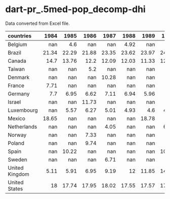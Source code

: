 # dart-pr_.5med-pop_decomp-dhi

Data converted from Excel file.

| countries      |   1984 |   1985 |   1986 |   1987 |   1988 |   1989 |   1990 |   1991 |   1992 |   1993 |   1994 |   1995 |   1996 |   1997 |   1998 |   1999 |   2000 |   2001 |   2002 |   2003 |   2004 |   2005 |   2006 |   2007 |   2008 |   2009 |   2010 |   2011 |   2012 |   2013 |   2014 |   2015 |   2016 |   2017 |   2018 |   2019 |   2020 |   2021 |   2022 |   2023 |   2024 |
|:---------------|-------:|-------:|-------:|-------:|-------:|-------:|-------:|-------:|-------:|-------:|-------:|-------:|-------:|-------:|-------:|-------:|-------:|-------:|-------:|-------:|-------:|-------:|-------:|-------:|-------:|-------:|-------:|-------:|-------:|-------:|-------:|-------:|-------:|-------:|-------:|-------:|-------:|-------:|-------:|-------:|-------:|
| Belgium        | nan    |   4.6  | nan    | nan    |   4.92 | nan    | nan    | nan    |   5.36 | nan    | nan    |   8.96 | nan    |   8.13 | nan    | nan    |   8.11 | nan    | nan    |   9.49 |   8.39 |   9.21 |  10.13 |   9.35 |   9.47 |   9.88 |  10.1  |   9.66 |  10.07 |   9.68 |   9.18 |   9.91 |   9.71 |  10.37 |   8.17 |   8.11 |   7.09 |   7.57 | nan    | nan    |    nan |
| Brazil         |  21.34 |  22.29 |  21.88 |  23.35 |  23.62 |  23.97 |  24.25 | nan    |  23.84 |  23.28 | nan    |  24.9  |  25.19 |  24.01 |  23.57 |  23    | nan    |  22.66 |  21.59 |  21.95 |  22.29 |  20.5  |  19.87 |  20.17 |  19.84 |  19.85 | nan    |  19.01 |  18.62 |  18.51 |  17.92 |  18.45 |  19.77 |  20.79 |  20.57 |  20.9  |  16.93 |  20.05 |  19.22 | nan    |    nan |
| Canada         |  14.7  |  13.76 |  12.2  |  12.09 |  12.03 |  11.33 |  12.11 |  11.98 |  12.02 |  12.23 |  11.79 |  11.9  |  12.28 |  12.16 |  12.35 |  11.98 |  12.26 |  12.27 |  12.71 |  12.88 |  13    |  12.87 |  12.17 |  12.15 |  12.69 |  12.8  |  12.55 |  12.2  |  13.36 |  13.69 |  12.66 |  14.14 |  12.18 |  12.23 |  12    |  11.47 |   8.45 |   9.61 | nan    | nan    |    nan |
| Taiwan         | nan    | nan    |   5.2  | nan    | nan    | nan    | nan    |   6.46 | nan    | nan    | nan    |   8.61 | nan    |   8.21 | nan    | nan    |   8.43 | nan    | nan    | nan    | nan    |   9.55 | nan    |  10.19 | nan    | nan    |  11.83 | nan    | nan    |  10.72 | nan    | nan    |   9.93 |  10.66 |  10.51 |  10.71 |  10.23 |  10.79 | nan    | nan    |    nan |
| Denmark        | nan    | nan    | nan    |  10.28 | nan    | nan    | nan    | nan    |   7.42 | nan    | nan    |   5.21 | nan    | nan    | nan    | nan    |   5.41 | nan    | nan    | nan    |   5.64 | nan    | nan    |   6.34 | nan    | nan    |   6.32 | nan    | nan    |   5.67 | nan    |   7.59 |   7.69 |   7.93 |   7.91 |   7.88 |   7.84 |   7.79 |   7.9  | nan    |    nan |
| France         |   7.71 | nan    | nan    | nan    | nan    | nan    |   7    | nan    | nan    | nan    | nan    | nan    |   8.76 |   8.72 |   8.2  |   8.29 |   8.26 |   8.09 |   7.92 |   8.12 |   7.96 |   8.35 |   8.3  |   8.35 |   8.38 |   8.77 |   9.04 |   9.11 |   9.29 |   8.82 |   9.04 |   8.98 |   9.16 |   8.98 |   9.25 |   9.21 |   8.38 |   9.37 |   9.17 | nan    |    nan |
| Germany        |   7.7  |   6.95 |   6.62 |   7.11 |   6.94 |   5.96 |   6.9  |   7.84 |   7.66 |   6.65 |   7.99 |   7.43 |   7.11 |   6.54 |   6.71 |   7.2  |   7.39 |   7.44 |   7.89 |   7.99 |   8.02 |   9.03 |   8.83 |   8.44 |   8.85 |   9.24 |   9.17 |   8.48 |   9.11 |   9.11 |   9.56 |   9.8  |   9.81 |  10.51 |  10.27 |  11.16 |  11.5  |  11.65 |  12.5  | nan    |    nan |
| Israel         | nan    | nan    |  11.73 | nan    | nan    | nan    | nan    | nan    |  10.2  | nan    | nan    | nan    | nan    |  13.49 | nan    | nan    | nan    |  15.59 |  16.84 |  17.64 |  19.65 |  19.36 |  19.69 |  18.85 |  18.89 |  19.77 |  20.14 |  19.61 |  19.13 |  18.25 |  19.27 |  19.83 |  18.72 |  18.61 |  17.44 |  18.12 |  17.8  |  18.2  | nan    | nan    |    nan |
| Luxembourg     | nan    |   5.57 |   6.27 |   5.01 |   4.93 |   4.6  |   4.51 |   4.59 |   4.96 |   3.8  |   6.72 |   5.75 |   6.98 |   6.49 |   6.3  |   6.47 |   6.07 |   5.73 |   6.12 |   8.04 |   7.41 |   8.22 |   6.94 |   6.85 |   8.07 |   7.75 |   6.36 |   7.4  |   8.09 |   8.02 |   7.46 |   9.46 |   9.31 |   9.63 |  10.17 |   9.78 |   8.37 |   9.04 |   8.03 |   8.8  |    nan |
| Mexico         |  18.65 | nan    | nan    | nan    | nan    |  18.78 | nan    | nan    |  18.91 | nan    |  20.82 | nan    |  19.38 | nan    |  22.02 | nan    |  21.37 | nan    |  19.8  | nan    |  18.41 |  18.87 |  17.17 | nan    |  20.04 | nan    |  19.06 | nan    |  19.1  | nan    |  17.11 | nan    |  16.87 | nan    |  16.29 | nan    |  16.66 | nan    |  15.21 | nan    |    nan |
| Netherlands    | nan    | nan    | nan    |   4.05 | nan    | nan    |   6.73 | nan    | nan    |   8.35 | nan    | nan    | nan    | nan    | nan    |   5.01 | nan    | nan    | nan    | nan    |   6.34 |   5.89 |   5.73 |   5.18 |   5.71 |   5.49 |   5.19 |   5.94 |   5.67 |   6.16 |   5.96 |   6.91 |   7.52 |   7.64 |   7.36 |   7.71 |   8.65 |   9.12 | nan    | nan    |    nan |
| Norway         | nan    | nan    |   7.33 | nan    | nan    | nan    | nan    |   6.62 | nan    | nan    | nan    |   6.97 | nan    | nan    | nan    | nan    |   6.53 | nan    | nan    | nan    |   7.12 | nan    | nan    |   7.69 | nan    | nan    |   7.63 | nan    | nan    |   7.88 | nan    | nan    |   8.19 | nan    | nan    |   8.41 |   8.44 |   7.91 |   8.1  | nan    |    nan |
| Poland         | nan    | nan    |   9.74 | nan    | nan    | nan    | nan    | nan    |   5.71 | nan    | nan    |  11.54 | nan    | nan    | nan    |   8.82 | nan    | nan    | nan    | nan    |  10.68 |  10.22 |   9.7  |   9    |   9.34 |   9.8  |   9.36 |   9.79 |  10.04 |  10.13 |   9.87 |   9.88 |   8.17 |   7.19 |   7.59 |   8.22 |   9.3  |   9.92 |  10.17 |   9.96 |    nan |
| Spain          | nan    |  10.22 | nan    | nan    | nan    | nan    |  10.01 | nan    | nan    |  12.98 |  12.57 |  11.75 |  14.2  |  13.11 |  14.11 |  13.73 |  13.66 | nan    | nan    | nan    |  14.91 |  15.35 |  13.72 |  14.1  |  14.29 |  14.92 |  13.92 |  14.41 |  14.19 |  15.74 |  15.25 |  15.42 |  15.73 |  14.65 |  14.04 |  14.47 |  14.89 |  14.14 |  13.5  | nan    |    nan |
| Sweden         | nan    | nan    | nan    |   6.71 | nan    | nan    | nan    | nan    |   6.68 | nan    | nan    |   6.59 | nan    | nan    | nan    | nan    |   5.76 |   6.07 |   5.99 |   5.35 |   5.75 |   6.04 |   6.56 |   8.09 |   8.8  |   9.37 |   9.81 |  10.12 |   9.65 |   9.96 |  10.03 |   9.7  |   9.71 |  10.42 |  10.16 |   9.91 |   9.5  |   9.87 | nan    | nan    |    nan |
| United Kingdom |   5.11 |   5.91 |   6.95 |   9.19 |  12    |  11.85 |  14.05 |  13.98 |  13.43 |  12.73 |  11.09 |  11.01 |  11.75 |  12.03 |  12.44 |  12.5  |  12.05 |  11.45 |  11.27 |  10.65 |   9.6  |  10.01 |  10.65 |  10.87 |  10.06 |   9.39 |   8.83 |   8.06 |   8.41 |   8.25 |   8.71 |   9.09 |   9.26 |   9.75 |   9.43 |  10.56 |   8.92 |   9.73 | nan    | nan    |    nan |
| United States  |  18    |  17.74 |  17.95 |  18.02 |  17.55 |  17.57 |  17.03 |  17.39 |  17.66 |  17.56 |  16.84 |  16.26 |  16.52 |  16.59 |  16.95 |  16.89 |  16.61 |  16.85 |  17.35 |  17.52 |  16.65 |  16.69 |  16.72 |  17.42 |  16.93 |  15.38 |  16.18 |  15.96 |  16.36 |  16.22 |  15.62 |  15.45 |  16.8  |  16.92 |  17.21 |  17.39 |  15.66 |  14.35 |  17.24 |  17.22 |    nan |
